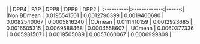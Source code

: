 |           |       DPP4   |         FAP  |        DPP8  |       DPP9   |       DPP2   |
|:----------|:-------------:|------:|
|NonIBDmean | 0.0195541501 | 0.0012790399 | 0.0019400680 | 0.0082540067 | 0.0005816240 |
|CDmean     | 0.0111410159 | 0.0012923685 | 0.0016505315 | 0.0069588468 | 0.0004558607 |
|UCmean     | 0.0060377336 | 0.0059815071 | 0.0019505089 | 0.0057060067 | 0.0006999809 |